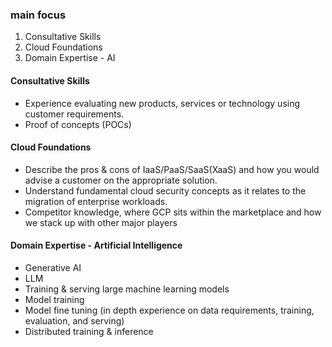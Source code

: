 ### main focus
1. Consultative Skills
2. Cloud Foundations
3. Domain Expertise - AI  
#### Consultative Skills
* Experience evaluating new products, services or technology using customer requirements.
* Proof of concepts (POCs)
#### Cloud Foundations
* Describe the pros & cons of IaaS/PaaS/SaaS(XaaS) and how you would advise a customer on the appropriate solution.
* Understand fundamental cloud security concepts as it relates to the migration of enterprise workloads.
* Competitor knowledge, where GCP sits within the marketplace and how we stack up with other major players 
#### Domain Expertise - Artificial Intelligence
* Generative AI
* LLM
* Training & serving large machine learning models
* Model training
* Model fine tuning (in depth experience on data requirements, training, evaluation, and serving)
* Distributed training & inference
